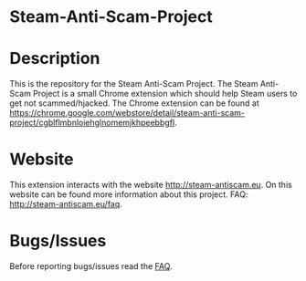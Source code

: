 # Steam-Anti-Scam-Project

# Description
This is the repository for the Steam Anti-Scam Project. The Steam Anti-Scam Project is a small Chrome extension which should help Steam users to get not scammed/hjacked. The Chrome extension can be found at https://chrome.google.com/webstore/detail/steam-anti-scam-project/cgblflmbnloiehglnomemjkhpeebbgfl.

# Website
This extension interacts with the website http://steam-antiscam.eu. On this website can be found more information about this project.
FAQ: http://steam-antiscam.eu/faq.

# Bugs/Issues
Before reporting bugs/issues read the <a href='http://steam-antiscam.eu'>FAQ</a>.
